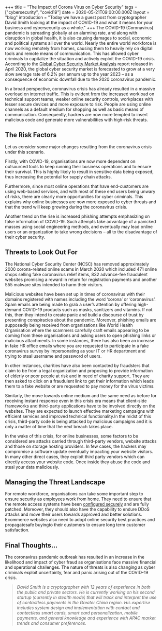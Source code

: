 +++
title = "The Impact of Corona Virus on Cyber Security"
tags = ["cybersecurity", "covid19"]
date = 2020-05-21T09:00:00.000Z
layout = "blog"
introduction = "Today we have a guest post from cryptographer David Smith looking at the impact of COVID-19 and what it means for your business and cybersecurity as a whole."
+++
The COVID-19 (Coronavirus) pandemic is spreading globally at an alarming rate, and along with disruption in global health, it is also causing damages to social, economic and political systems all over the world. Nearly the entire world workforce is now working remotely from homes, causing them to heavily rely on digital tools and remote means of communication. This has allowed cyber criminals to capitalize the situation and actively exploit the COVID-19 crisis. According to the [Global Cyber Security Market Analysis](https://www.researchandmarkets.com/reports/5021764/global-cyber-security-market-analysis?utm_source=dynamic&utm_medium=GNOM&utm_code=b4lhdg&utm_campaign=1387344+-+Economic+Impact+of+COVID-19+on+Global+Cyber+Security+Market&utm_exec=cari18gnomd) report released in April 2020, the global cyber security market is forecasted to grow at a very slow average rate of 6.2% per annum up to the year 2023 – as a consequence of economic downfall due to the 2020 coronavirus pandemic.

In a broad perspective, coronavirus crisis has already resulted in a massive overload on internet traffic. This is evident from the increased workload on technical support teams, weaker online security controls, workplaces with lesser secure devices and more exposure to risk. People are using online channels as a default medium for shopping as well as basic means of communication. Consequently, hackers are now more tempted to insert malicious code and generate more vulnerabilities with high-risk threats.

## The Risk Factors

Let us consider some major changes resulting from the coronavirus crisis under this scenario.

Firstly, with COVID-19, organisations are now more dependent on outsourced tools to keep running their business operations and to ensure their survival. This is highly likely to result in sensitive data being exposed, thus increasing the potential for supply chain attacks.

Furthermore, since most online operations that have end-customers are using web-based services, and with most of these end users being unwary of risks, there are clearly more opportunities for cyber criminals. This explains why online businesses are now more exposed to cyber threats and that the trend will keep growing during the coronavirus crisis.

Another trend on the rise is increased phishing attempts emphasizing on false information of COVID-19. Such attempts take advantage of a panicked masses using social engineering methods, and eventually may lead online users or an organization to take wrong decisions – all to the disadvantage of their cyber security.

## Threats to Look Out For

The National Cyber Security Center (NCSC) has removed approximately 2000 corona-related online scams in March 2020 which included 471 online shops selling fake coronavirus relief items, 832 advance-fee fraudulent websites promising a reward in return for registration payments and another 555 malware sites intended to harm their visitors.

Malicious websites have been set up in times of coronavirus with their domains registered with names including the word ‘corona’ or ‘coronavirus’. Spam emails are being made to grab a user’s attention by offering high-demand COVID-19 products such as masks, sanitizers and vitamins. If not this, then they intend to create panic and build a discourse of trust by presenting conspiracies about the pandemic. Moreover, phishing emails are supposedly being received from organisations like World Health Organisation where the scammers carefully craft emails appearing to be coming from these organisations and asking users to open phishing links or malicious attachments. In some instances, there has also been an increase in fake HR office emails where you are requested to participate in a fake coronavirus survey by impersonating as your IT or HR department and trying to steal username and password of users.

In other instances, charities have also been contacted by fraudsters that claim to be from a legal organization and proposing to provide information of elderly or poor people at risk and in need of charity support. They are then asked to click on a fraudulent link to get their information which leads them to a fake website or are requested to pay money for the virus victims.

Similarly, the move towards online medium and the same need as before for receiving instant response even in this crisis era means that client-side frameworks and third-party applications have to be involved directly on the websites. They are expected to launch effective marketing campaigns with efficient services and improved technical functionality.In the midst of this crisis, third-party code is being attacked by malicious campaigns and it is only a matter of time that the next breach takes place.

In the wake of this crisis, for online businesses, some factors to be considered are attacks carried through third-party vendors, website attacks and those on storage hosting providers. In few cases, the hackers may compromise a software update eventually impacting your website visitors. In many other direct cases, they exploit third party vendors which can directly access your website code. Once inside they abuse the code and steal your data maliciously.

## Managing the Threat Landscape

For remote workforce, organisations can take some important step to ensure security as employees work from home. They need to ensure that the remote access systems have been [configured securely](http://www.cardzgroup.com/ContactSmartCard.html) and are fully patched. Moreover, they should also have the capability to endure DDoS attacks and move their users towards approved and better solutions. Ecommerce websites also need to adopt online security best practices and propagatesafe buyingto their customers to ensure long term customer satisfaction.

## Final Thoughts…

The coronavirus pandemic outbreak has resulted in an increase in the likelihood and impact of cyber fraud as organisations face massive financial and operational challenges. The nature of threats is also changing as cyber criminals exploit uncertainty, fear and panic arising out of the COVID-19 crisis.

>_David Smith is a cryptographer with 12 years of experience in both the public and private sectors. He is currently working on his second startup (currently in stealth mode) that will track and interpret the use of contactless payments in the Greater China region. His expertise includes system design and implementation with contact and contactless smart cards, smart card personalization, mobile payments, and general knowledge and experience with APAC market trends and consumer preferences._